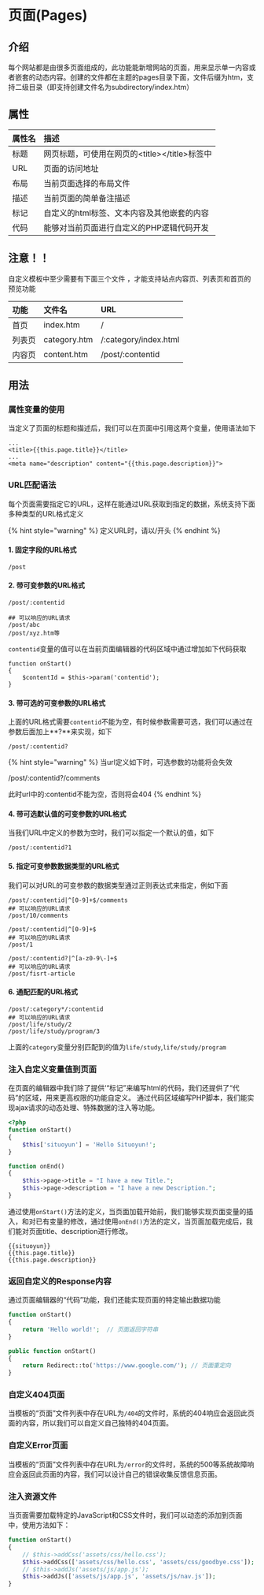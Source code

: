 # 页面\(Pages\)

## 介绍

每个网站都是由很多页面组成的，此功能能新增网站的页面，用来显示单一内容或者嵌套的动态内容。创建的文件都在主题的pages目录下面，文件后缀为htm，支持二级目录（即支持创建文件名为subdirectory/index.htm）

## 属性

| 属性名 | 描述 |
| :--- | :--- |
| 标题 | 网页标题，可使用在网页的&lt;title&gt;&lt;/title&gt;标签中 |
| URL | 页面的访问地址 |
| 布局 | 当前页面选择的布局文件 |
| 描述 | 当前页面的简单备注描述 |
| 标记 | 自定义的html标签、文本内容及其他嵌套的内容 |
| 代码 | 能够对当前页面进行自定义的PHP逻辑代码开发 |

## 注意！！

自定义模板中至少需要有下面三个文件 ，才能支持站点内容页、列表页和首页的预览功能

| 功能 | 文件名 | URL |
| :--- | :--- | :--- |
| 首页 | index.htm | / |
| 列表页 | category.htm | /:category/index.html |
| 内容页 | content.htm | /post/:contentid |

## 用法

### 属性变量的使用

当定义了页面的标题和描述后，我们可以在页面中引用这两个变量，使用语法如下

```markup
...
<title>{{this.page.title}}</title>
...
<meta name="description" content="{{this.page.description}}">
```

### URL匹配语法

每个页面需要指定它的URL，这样在能通过URL获取到指定的数据，系统支持下面多种类型的URL格式定义

{% hint style="warning" %}
定义URL时，请以/开头
{% endhint %}

#### 1. 固定字段的URL格式

```text
/post
```

#### 2. 带可变参数的URL格式

```text
/post/:contentid

## 可以响应的URL请求
/post/abc
/post/xyz.htm等
```

`contentid`变量的值可以在当前页面编辑器的代码区域中通过增加如下代码获取

```text
function onStart()
{
    $contentId = $this->param('contentid');
}
```

#### 3. 带可选的可变参数的URL格式

上面的URL格式需要`contentid`不能为空，有时候参数需要可选，我们可以通过在参数后面加上**?**来实现，如下

```text
/post/:contentid?
```

{% hint style="warning" %}
当url定义如下时，可选参数的功能将会失效

/post/:contentid?/comments

此时url中的:contentid不能为空，否则将会404
{% endhint %}

#### 4. 带可选默认值的可变参数的URL格式

当我们URL中定义的参数为空时，我们可以指定一个默认的值，如下

```text
/post/:contentid?1
```

#### 5. 指定可变参数数据类型的URL格式

我们可以对URL的可变参数的数据类型通过正则表达式来指定，例如下面

```text
/post/:contentid|^[0-9]+$/comments
## 可以响应的URL请求
/post/10/comments

/post/:contentid|^[0-9]+$
## 可以响应的URL请求 
/post/1

/post/:contentid?|^[a-z0-9\-]+$
## 可以响应的URL请求 
/post/fisrt-article
```

#### 6. 通配匹配的URL格式

```text
/post/:category*/:contentid
## 可以响应的URL请求
/post/life/study/2
/post/life/study/program/3
```

上面的`category`变量分别匹配到的值为`life/study`,`life/study/program`

### 注入自定义变量值到页面

在页面的编辑器中我们除了提供‘“标记”来编写html的代码，我们还提供了“代码”的区域，用来更高权限的功能自定义。 通过代码区域编写PHP脚本，我们能实现ajax请求的动态处理、特殊数据的注入等功能。

```php
<?php 
function onStart()
{
    $this['situoyun'] = 'Hello Situoyun!';
}

function onEnd()
{
    $this->page->title = "I have a new Title.";
    $this->page->description = "I have a new Description.";
}
```

通过使用`onStart()`方法的定义，当页面加载开始前，我们能够实现页面变量的插入，和对已有变量的修改，通过使用`onEnd()`方法的定义，当页面加载完成后，我们能对页面title、description进行修改。

```text
{{situoyun}}
{{this.page.title}}
{{this.page.description}}
```

### 返回自定义的Response内容

通过页面编辑器的“代码”功能，我们还能实现页面的特定输出数据功能

```php
function onStart()
{
    return 'Hello world!';  // 页面返回字符串
}

public function onStart()
{
    return Redirect::to('https://www.google.com/'); // 页面重定向
}
```

### 自定义404页面

 当模板的“页面”文件列表中存在URL为`/404`的文件时，系统的404响应会返回此页面的内容，所以我们可以自定义自己独特的404页面。

### 自定义Error页面

当模板的“页面”文件列表中存在URL为`/error`的文件时，系统的500等系统故障响应会返回此页面的内容，我们可以设计自己的错误收集反馈信息页面。

### 注入资源文件

当页面需要加载特定的JavaScript和CSS文件时，我们可以动态的添加到页面中，使用方法如下：

```php
function onStart()
{
    // $this->addCss('assets/css/hello.css');
    $this->addCss(['assets/css/hello.css', 'assets/css/goodbye.css']);
    // $this->addJs('assets/js/app.js');
    $this->addJs(['assets/js/app.js', 'assets/js/nav.js']);
}
```

